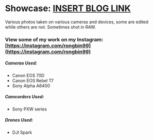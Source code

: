 # Showcase: [INSERT BLOG LINK](https://rongbin99.github.io/)

Various photos taken on various cameras and devices, some are edited while others are not. Sometimes shot in RAW.

### View some of my work on my Instagram: [https://instagram.com/rongbin99](https://instagram.com/rongbin99)

##### Cameras Used:
- Canon EOS 70D
- Canon EOS Rebel T7
- Sony Alpha A6400

##### Camcorders Used:
- Sony PXW series

##### Drones Used:
- DJI Spark
